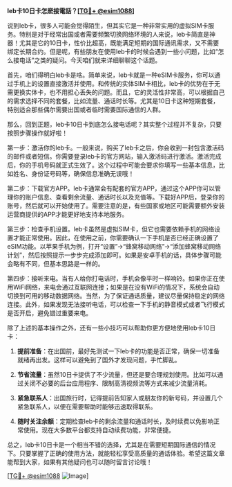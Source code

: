 **leb卡10日卡怎麽接電話？[[TG💪+ @esim1088](https://t.me/s/esim1088)]**

说到leb卡，很多人可能会觉得陌生，但其实它是一种非常实用的虚拟SIM卡服务。特别是对于经常出国或者需要频繁切换网络环境的人来说，leb卡简直是神器！尤其是它的10日卡，性价比超高，既能满足短期的国际通讯需求，又不需要绑定长期合约。但是呢，有些朋友在使用leb卡的时候会遇到一些小问题，比如“怎么接电话”之类的疑问。今天咱们就来详细聊聊这个话题。

首先，咱们得明白leb卡是啥。简单来说，leb卡就是一种eSIM卡服务，你可以通过手机上的设置直接激活并使用。和传统的实体SIM卡相比，leb卡的优势在于无需更换实体卡，也不用担心丢失的问题。而且，它的灵活性非常高，可以根据自己的需求选择不同的套餐，比如流量、通话时长等。尤其是10日卡这种短期套餐，特别适合那些偶尔需要出国或者临时需要国际通信的人群。

那么，回到正题，leb卡10日卡到底怎么接电话呢？其实整个过程并不复杂，只要按照步骤操作就好啦！

第一步：激活你的leb卡。一般来说，购买了leb卡之后，你会收到一封包含激活码的邮件或者短信。你需要登录leb卡的官方网站，输入激活码进行激活。激活完成后，你的手机号码就正式生效了。这个过程中可能会要求你填写一些基本信息，比如姓名、身份证号码等，确保信息准确无误哦！

第二步：下载官方APP。leb卡通常会有配套的官方APP，通过这个APP你可以管理你的账户信息、查看剩余流量、通话时长以及充值等。下载好APP后，登录你的账号，然后就可以开始使用了。需要注意的是，有些国家或地区可能需要额外安装运营商提供的APP才能更好地支持本地服务。

第三步：检查手机设置。leb卡虽然是虚拟SIM卡，但它也需要依赖手机的网络设置才能正常使用。因此，在使用之前，你需要确认一下手机是否已经正确设置了eSIM功能。以苹果手机为例，打开“设置”→“蜂窝移动网络”→“添加蜂窝移动网络计划”，然后按照提示一步步完成添加即可。如果是安卓手机的话，具体步骤可能会略有不同，但基本思路是一样的。

第四步：接听来电。当有人给你打电话时，手机会像平时一样响铃。如果你正在使用WiFi网络，来电会通过互联网连接；如果是在没有WiFi的情况下，系统会自动切换到可用的移动数据网络。当然，为了保证通话质量，建议尽量保持稳定的网络连接。此外，如果发现无法接听电话，可以检查一下手机的静音模式或者飞行模式是否开启，避免错过重要来电。

除了上述的基本操作之外，还有一些小技巧可以帮助你更方便地使用leb卡10日卡：

1. **提前准备**：在出国前，最好先测试一下leb卡的功能是否正常，确保一切准备就绪再出发。这样可以避免到了国外才发现问题，手忙脚乱。

2. **节省流量**：虽然10日卡提供了不少流量，但还是要合理规划使用。比如可以通过关闭不必要的后台应用程序、限制高清视频流等方式来减少流量消耗。

3. **紧急联系人**：出国旅行时，记得提前告知家人或朋友你的新号码，并设置几个紧急联系人，以便在需要帮助时能够迅速取得联系。

4. **随时关注余额**：定期检查leb卡的剩余流量和通话时长，及时续费以免影响正常使用。现在大多数平台都支持自动续费功能，非常便捷。

总之，leb卡10日卡是一个相当不错的选择，尤其是在需要短期国际通信的情况下。只要掌握了正确的使用方法，就能轻松享受高质量的通话体验。希望这篇文章能帮到大家，如果有其他疑问也可以随时留言讨论哦！

[[TG💪+ @esim1088](https://t.me/s/esim1088) ![Image](https://i.postimg.cc/4NQfJmqS/Snipaste-2025-05-13-00-14-12.png)]